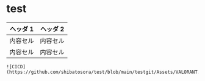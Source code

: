 # test
| ヘッダ 1 | ヘッダ 2 |
| ----- | ----- |
| 内容セル  | 内容セル  |
| 内容セル  | 内容セル  |
```
![CICD](https://github.com/shibatosora/test/blob/main/testgit/Assets/VALORANT.png)

```
